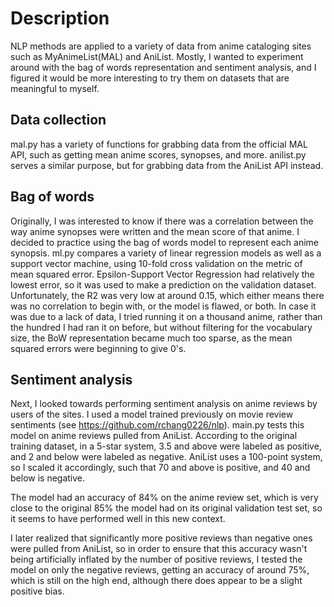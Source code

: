 # Description
NLP methods are applied to a variety of data from anime cataloging sites such as MyAnimeList(MAL) and AniList. Mostly, I wanted to experiment around with the bag of words representation and sentiment analysis, and I figured it would be more interesting to try them on datasets that are meaningful to myself.

## Data collection
mal.py has a variety of functions for grabbing data from the official MAL API, such as getting mean anime scores, synopses, and more. anilist.py serves a similar purpose, but for grabbing data from the AniList API instead. 

## Bag of words
Originally, I was interested to know if there was a correlation between the way anime synopses were written and the mean score of that anime. I decided to practice using the bag of words model to represent each anime synopsis. ml.py compares a variety of linear regression models as well as a support vector machine, using 10-fold cross validation on the metric of mean squared error. Epsilon-Support Vector Regression had relatively the lowest error, so it was used to make a prediction on the validation dataset. Unfortunately, the R2 was very low at around 0.15, which either means there was no correlation to begin with, or the model is flawed, or both. In case it was due to a lack of data, I tried running it on a thousand anime, rather than the hundred I had ran it on before, but without filtering for the vocabulary size, the BoW representation became much too sparse, as the mean squared errors were beginning to give 0's. 

## Sentiment analysis
Next, I looked towards performing sentiment analysis on anime reviews by users of the sites. I used a model trained previously on movie review sentiments (see https://github.com/rchang0226/nlp). main.py tests this model on anime reviews pulled from AniList. According to the original training dataset, in a 5-star system, 3.5 and above were labeled as positive, and 2 and below were labeled as negative. AniList uses a 100-point system, so I scaled it accordingly, such that 70 and above is positive, and 40 and below is negative. 

The model had an accuracy of 84% on the anime review set, which is very close to the original 85% the model had on its original validation test set, so it seems to have performed well in this new context. 

I later realized that significantly more positive reviews than negative ones were pulled from AniList, so in order to ensure that this accuracy wasn't being artificially inflated by the number of positive reviews, I tested the model on only the negative reviews, getting an accuracy of around 75%, which is still on the high end, although there does appear to be a slight positive bias. 
